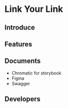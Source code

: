 # Link Your Link

## Introduce

## Features

## Documents

- Chromatic for storybook
- Figma
- Swagger

## Developers
